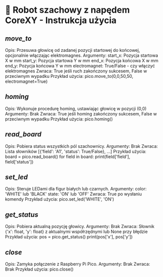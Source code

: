 # 🏁 Robot szachowy z napędem CoreXY - Instrukcja użycia

***move_to***
-------------
Opis: Przesuwa głowicę od zadanej pozycji startowej do końcowej, opcjonalnie włączając elektromagnes.
Argumenty:
    start_x: Pozycja startowa X w mm
    start_y: Pozycja startowa Y w mm
    end_x: Pozycja końcowa X w mm
    end_y: Pozycja końcowa Y w mm
    electromagnet: True/False - czy włączyć elektromagnes
Zwraca: True jeśli ruch zakończony sukcesem, False w przeciwnym wypadku
Przykład użycia:
    pico.move_to(0,0,50,50, electromagnet=True)

***homing***
-------------
Opis: Wykonuje procedurę homing, ustawiając głowicę w pozycji (0,0)
Argumenty: Brak
Zwraca: True jeśli homing zakończony sukcesem, False w przeciwnym wypadku
Przykład użycia:
    pico.homing()

***read_board***
----------------
Opis: Pobiera status wszystkich pól szachownicy.
Argumenty: Brak
Zwraca: Lista słowników [{'field': 'A1', 'status': True/False}, ...]
Przykład użycia:
    board = pico.read_board()
    for field in board:
        print(field['field'], field['status'])

***set_led***
------------
Opis: Steruje LEDami dla figur białych lub czarnych.
Argumenty:
    color: 'WHITE' lub 'BLACK'
    state: 'ON' lub 'OFF'
Zwraca: True po wysłaniu komendy
Przykład użycia:
    pico.set_led('WHITE', 'ON')

***get_status***
----------------
Opis: Pobiera aktualną pozycję głowicy.
Argumenty: Brak
Zwraca: Słownik {'x': float, 'y': float} z aktualnymi współrzędnymi lub None przy błędzie
Przykład użycia:
    pos = pico.get_status()
    print(pos['x'], pos['y'])

***close***
-----------
Opis: Zamyka połączenie z Raspberry Pi Pico.
Argumenty: Brak
Zwraca: Brak
Przykład użycia:
    pico.close()

